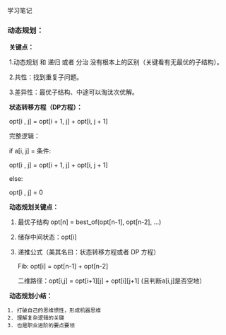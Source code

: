 学习笔记

### 动态规划：

​	**关键点：**

​	1.动态规划 和 递归 或者 分治 没有根本上的区别（关键看有无最优的子结构）。

​	2.共性：找到重复子问题。

​	3.差异性：最优子结构、中途可以淘汰次优解。



​	**状态转移方程（DP方程）：**

​	opt[i , j] = opt[i + 1, j] + opt[i, j + 1] 

​	完整逻辑： 

​		if a[i, j] = 条件:   

​			opt[i , j] = opt[i + 1, j] + opt[i, j + 1] 

​		else:  

​			opt[i , j] = 0



​	**动态规划关键点：**

 1. 最优子结构 opt[n] = best_of(opt[n-1], opt[n-2], …) 

 2. 储存中间状态：opt[i] 

 3. 递推公式（美其名曰：状态转移方程或者 DP 方程） 

    Fib: opt[i] = opt[n-1] + opt[n-2] 

    二维路径：opt[i,j] = opt[i+1][j] + opt[i][j+1] (且判断a[i,j]是否空地）



​    **动态规划小结：**

	1. 打破自己的思维惯性，形成机器思维 
 	2. 理解复杂逻辑的关键 
 	3. 也是职业进阶的要点要领





​	